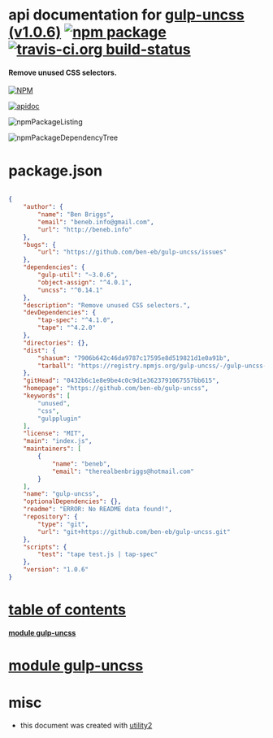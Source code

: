 # api documentation for  [gulp-uncss (v1.0.6)](https://github.com/ben-eb/gulp-uncss)  [![npm package](https://img.shields.io/npm/v/npmdoc-gulp-uncss.svg?style=flat-square)](https://www.npmjs.org/package/npmdoc-gulp-uncss) [![travis-ci.org build-status](https://api.travis-ci.org/npmdoc/node-npmdoc-gulp-uncss.svg)](https://travis-ci.org/npmdoc/node-npmdoc-gulp-uncss)
#### Remove unused CSS selectors.

[![NPM](https://nodei.co/npm/gulp-uncss.png?downloads=true)](https://www.npmjs.com/package/gulp-uncss)

[![apidoc](https://npmdoc.github.io/node-npmdoc-gulp-uncss/build/screenCapture.buildNpmdoc.browser.%2Fhome%2Ftravis%2Fbuild%2Fnpmdoc%2Fnode-npmdoc-gulp-uncss%2Ftmp%2Fbuild%2Fapidoc.html.png)](https://npmdoc.github.io/node-npmdoc-gulp-uncss/build/apidoc.html)

![npmPackageListing](https://npmdoc.github.io/node-npmdoc-gulp-uncss/build/screenCapture.npmPackageListing.svg)

![npmPackageDependencyTree](https://npmdoc.github.io/node-npmdoc-gulp-uncss/build/screenCapture.npmPackageDependencyTree.svg)



# package.json

```json

{
    "author": {
        "name": "Ben Briggs",
        "email": "beneb.info@gmail.com",
        "url": "http://beneb.info"
    },
    "bugs": {
        "url": "https://github.com/ben-eb/gulp-uncss/issues"
    },
    "dependencies": {
        "gulp-util": "~3.0.6",
        "object-assign": "^4.0.1",
        "uncss": "^0.14.1"
    },
    "description": "Remove unused CSS selectors.",
    "devDependencies": {
        "tap-spec": "^4.1.0",
        "tape": "^4.2.0"
    },
    "directories": {},
    "dist": {
        "shasum": "7906b642c46da9787c17595e8d519821d1e0a91b",
        "tarball": "https://registry.npmjs.org/gulp-uncss/-/gulp-uncss-1.0.6.tgz"
    },
    "gitHead": "0432b6c1e8e9be4c0c9d1e3623791067557bb615",
    "homepage": "https://github.com/ben-eb/gulp-uncss",
    "keywords": [
        "unused",
        "css",
        "gulpplugin"
    ],
    "license": "MIT",
    "main": "index.js",
    "maintainers": [
        {
            "name": "beneb",
            "email": "therealbenbriggs@hotmail.com"
        }
    ],
    "name": "gulp-uncss",
    "optionalDependencies": {},
    "readme": "ERROR: No README data found!",
    "repository": {
        "type": "git",
        "url": "git+https://github.com/ben-eb/gulp-uncss.git"
    },
    "scripts": {
        "test": "tape test.js | tap-spec"
    },
    "version": "1.0.6"
}
```



# <a name="apidoc.tableOfContents"></a>[table of contents](#apidoc.tableOfContents)

#### [module gulp-uncss](#apidoc.module.gulp-uncss)



# <a name="apidoc.module.gulp-uncss"></a>[module gulp-uncss](#apidoc.module.gulp-uncss)



# misc
- this document was created with [utility2](https://github.com/kaizhu256/node-utility2)
